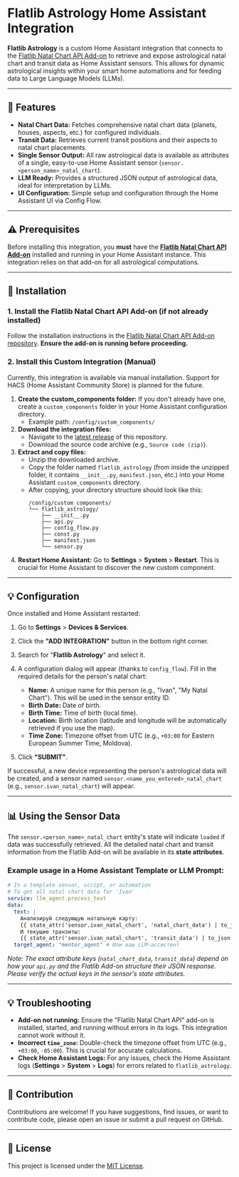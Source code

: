 # Flatlib Astrology Home Assistant Integration

**Flatlib Astrology** is a custom Home Assistant integration that connects to the [Flatlib Natal Chart API Add-on](https://github.com/navi-vonamut/Flatlib-Natal-Chart-API) to retrieve and expose astrological natal chart and transit data as Home Assistant sensors. This allows for dynamic astrological insights within your smart home automations and for feeding data to Large Language Models (LLMs).

---

## 🌟 Features

* **Natal Chart Data:** Fetches comprehensive natal chart data (planets, houses, aspects, etc.) for configured individuals.
* **Transit Data:** Retrieves current transit positions and their aspects to natal chart placements.
* **Single Sensor Output:** All raw astrological data is available as attributes of a single, easy-to-use Home Assistant sensor (`sensor.<person_name>_natal_chart`).
* **LLM Ready:** Provides a structured JSON output of astrological data, ideal for interpretation by LLMs.
* **UI Configuration:** Simple setup and configuration through the Home Assistant UI via Config Flow.

---

## ⚠️ Prerequisites

Before installing this integration, you **must** have the [**Flatlib Natal Chart API Add-on**](https://github.com/navi-vonamut/Flatlib-Natal-Chart-API) installed and running in your Home Assistant instance. This integration relies on that add-on for all astrological computations.

---

## 🚀 Installation

### 1. Install the Flatlib Natal Chart API Add-on (if not already installed)

Follow the installation instructions in the [Flatlib Natal Chart API Add-on repository](https://github.com/navi-vonamut/Flatlib-Natal-Chart-API#installation). **Ensure the add-on is running before proceeding.**

### 2. Install this Custom Integration (Manual)

Currently, this integration is available via manual installation. Support for HACS (Home Assistant Community Store) is planned for the future.

1.  **Create the custom_components folder:** If you don't already have one, create a `custom_components` folder in your Home Assistant configuration directory.
    * Example path: `/config/custom_components/`
2.  **Download the integration files:**
    * Navigate to the [latest release](https://github.com/navi-vonamut/hass-flatlib-integration/releases) of this repository.
    * Download the source code archive (e.g., `Source code (zip)`).
3.  **Extract and copy files:**
    * Unzip the downloaded archive.
    * Copy the folder named `flatlib_astrology` (from inside the unzipped folder, it contains `__init__.py`, `manifest.json`, etc.) into your Home Assistant `custom_components` directory.
    * After copying, your directory structure should look like this:
        ```
        /config/custom_components/
        └── flatlib_astrology/
            ├── __init__.py
            ├── api.py
            ├── config_flow.py
            ├── const.py
            ├── manifest.json
            └── sensor.py
        ```
4.  **Restart Home Assistant:** Go to **Settings** > **System** > **Restart**. This is crucial for Home Assistant to discover the new custom component.

---

## 💡 Configuration

Once installed and Home Assistant restarted:

1.  Go to **Settings** > **Devices & Services**.
2.  Click the **"ADD INTEGRATION"** button in the bottom right corner.
3.  Search for "**Flatlib Astrology**" and select it.
4.  A configuration dialog will appear (thanks to `config_flow`). Fill in the required details for the person's natal chart:
    * **Name:** A unique name for this person (e.g., "Ivan", "My Natal Chart"). This will be used in the sensor entity ID.
    * **Birth Date:** Date of birth.
    * **Birth Time:** Time of birth (local time).
    * **Location:** Birth location (latitude and longitude will be automatically retrieved if you use the map).
    * **Time Zone:** Timezone offset from UTC (e.g., `+03:00` for Eastern European Summer Time, Moldova).

5.  Click **"SUBMIT"**.

If successful, a new device representing the person's astrological data will be created, and a sensor named `sensor.<name_you_entered>_natal_chart` (e.g., `sensor.ivan_natal_chart`) will appear.

---

## 📊 Using the Sensor Data

The `sensor.<person_name>_natal_chart` entity's state will indicate `loaded` if data was successfully retrieved. All the detailed natal chart and transit information from the Flatlib Add-on will be available in its **state attributes**.

### Example usage in a Home Assistant Template or LLM Prompt:

```yaml
# In a template sensor, script, or automation
# To get all natal chart data for 'Ivan'
service: llm_agent.process_text
data:
  text: |
    Анализируй следующую натальную карту:
    {{ state_attr('sensor.ivan_natal_chart', 'natal_chart_data') | to_json }}
    И текущие транзиты:
    {{ state_attr('sensor.ivan_natal_chart', 'transit_data') | to_json }}
  target_agent: "mentor_agent" # Или ваш LLM-ассистент
````

*Note: The exact attribute keys (`natal_chart_data`, `transit_data`) depend on how your `api.py` and the Flatlib Add-on structure their JSON response. Please verify the actual keys in the sensor's state attributes.*

-----

## 💡 Troubleshooting

  * **Add-on not running:** Ensure the "Flatlib Natal Chart API" add-on is installed, started, and running without errors in its logs. This integration cannot work without it.
  * **Incorrect `time_zone`:** Double-check the timezone offset from UTC (e.g., `+03:00`, `-05:00`). This is crucial for accurate calculations.
  * **Check Home Assistant Logs:** For any issues, check the Home Assistant logs (**Settings** \> **System** \> **Logs**) for errors related to `flatlib_astrology`.

-----

## 🤝 Contribution

Contributions are welcome\! If you have suggestions, find issues, or want to contribute code, please open an issue or submit a pull request on GitHub.

-----

## 📄 License

This project is licensed under the [MIT License](https://www.google.com/search?q=LICENSE).

